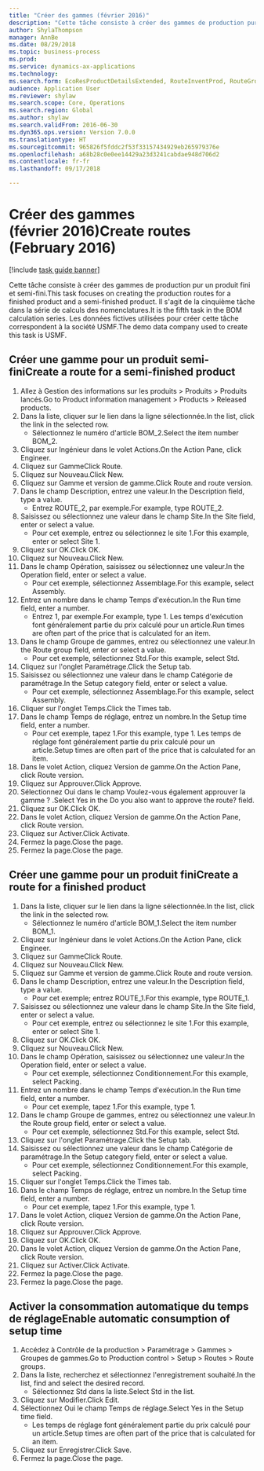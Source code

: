 ```yaml
--- 
title: "Créer des gammes (février 2016)"
description: "Cette tâche consiste à créer des gammes de production pur un produit fini et semi-fini."
author: ShylaThompson
manager: AnnBe
ms.date: 08/29/2018
ms.topic: business-process
ms.prod: 
ms.service: dynamics-ax-applications
ms.technology: 
ms.search.form: EcoResProductDetailsExtended, RouteInventProd, RouteGroup
audience: Application User
ms.reviewer: shylaw
ms.search.scope: Core, Operations
ms.search.region: Global
ms.author: shylaw
ms.search.validFrom: 2016-06-30
ms.dyn365.ops.version: Version 7.0.0
ms.translationtype: HT
ms.sourcegitcommit: 965826f5fddc2f53f33157434929eb265979376e
ms.openlocfilehash: a68b28c0e0ee14429a23d3241cabdae948d706d2
ms.contentlocale: fr-fr
ms.lasthandoff: 09/17/2018

---
```

# <a name="create-routes-february-2016"></a><span data-ttu-id="7f8e2-103">Créer des gammes (février 2016)</span><span class="sxs-lookup"><span data-stu-id="7f8e2-103">Create routes (February 2016)</span></span>

[!include [task guide banner](../../includes/task-guide-banner.md)]

<span data-ttu-id="7f8e2-104">Cette tâche consiste à créer des gammes de production pur un produit fini et semi-fini.</span><span class="sxs-lookup"><span data-stu-id="7f8e2-104">This task focuses on creating the production routes for a finished product and a semi-finished product.</span></span> <span data-ttu-id="7f8e2-105">Il s'agit de la cinquième tâche dans la série de calculs des nomenclatures.</span><span class="sxs-lookup"><span data-stu-id="7f8e2-105">It is the fifth task in the BOM calculation series.</span></span> <span data-ttu-id="7f8e2-106">Les données fictives utilisées pour créer cette tâche correspondent à la société USMF.</span><span class="sxs-lookup"><span data-stu-id="7f8e2-106">The demo data company used to create this task is USMF.</span></span>


## <a name="create-a-route-for-a-semi-finished-product"></a><span data-ttu-id="7f8e2-107">Créer une gamme pour un produit semi-fini</span><span class="sxs-lookup"><span data-stu-id="7f8e2-107">Create a route for a semi-finished product</span></span>
1. <span data-ttu-id="7f8e2-108">Allez à Gestion des informations sur les produits > Produits > Produits lancés.</span><span class="sxs-lookup"><span data-stu-id="7f8e2-108">Go to Product information management > Products > Released products.</span></span>
2. <span data-ttu-id="7f8e2-109">Dans la liste, cliquer sur le lien dans la ligne sélectionnée.</span><span class="sxs-lookup"><span data-stu-id="7f8e2-109">In the list, click the link in the selected row.</span></span>
    * <span data-ttu-id="7f8e2-110">Sélectionnez le numéro d'article BOM_2.</span><span class="sxs-lookup"><span data-stu-id="7f8e2-110">Select the item number BOM_2.</span></span>  
3. <span data-ttu-id="7f8e2-111">Cliquez sur Ingénieur dans le volet Actions.</span><span class="sxs-lookup"><span data-stu-id="7f8e2-111">On the Action Pane, click Engineer.</span></span>
4. <span data-ttu-id="7f8e2-112">Cliquez sur Gamme</span><span class="sxs-lookup"><span data-stu-id="7f8e2-112">Click Route.</span></span>
5. <span data-ttu-id="7f8e2-113">Cliquez sur Nouveau.</span><span class="sxs-lookup"><span data-stu-id="7f8e2-113">Click New.</span></span>
6. <span data-ttu-id="7f8e2-114">Cliquez sur Gamme et version de gamme.</span><span class="sxs-lookup"><span data-stu-id="7f8e2-114">Click Route and route version.</span></span>
7. <span data-ttu-id="7f8e2-115">Dans le champ Description, entrez une valeur.</span><span class="sxs-lookup"><span data-stu-id="7f8e2-115">In the Description field, type a value.</span></span>
    * <span data-ttu-id="7f8e2-116">Entrez ROUTE_2, par exemple.</span><span class="sxs-lookup"><span data-stu-id="7f8e2-116">For example, type ROUTE_2.</span></span>  
8. <span data-ttu-id="7f8e2-117">Saisissez ou sélectionnez une valeur dans le champ Site.</span><span class="sxs-lookup"><span data-stu-id="7f8e2-117">In the Site field, enter or select a value.</span></span>
    * <span data-ttu-id="7f8e2-118">Pour cet exemple, entrez ou sélectionnez le site 1.</span><span class="sxs-lookup"><span data-stu-id="7f8e2-118">For this example, enter or select Site 1.</span></span>  
9. <span data-ttu-id="7f8e2-119">Cliquez sur OK.</span><span class="sxs-lookup"><span data-stu-id="7f8e2-119">Click OK.</span></span>
10. <span data-ttu-id="7f8e2-120">Cliquez sur Nouveau.</span><span class="sxs-lookup"><span data-stu-id="7f8e2-120">Click New.</span></span>
11. <span data-ttu-id="7f8e2-121">Dans le champ Opération, saisissez ou sélectionnez une valeur.</span><span class="sxs-lookup"><span data-stu-id="7f8e2-121">In the Operation field, enter or select a value.</span></span>
    * <span data-ttu-id="7f8e2-122">Pour cet exemple, sélectionnez Assemblage.</span><span class="sxs-lookup"><span data-stu-id="7f8e2-122">For this example, select Assembly.</span></span>  
12. <span data-ttu-id="7f8e2-123">Entrez un nombre dans le champ Temps d'exécution.</span><span class="sxs-lookup"><span data-stu-id="7f8e2-123">In the Run time field, enter a number.</span></span>
    * <span data-ttu-id="7f8e2-124">Entrez 1, par exemple.</span><span class="sxs-lookup"><span data-stu-id="7f8e2-124">For example, type 1.</span></span> <span data-ttu-id="7f8e2-125">Les temps d'exécution font généralement partie du prix calculé pour un article.</span><span class="sxs-lookup"><span data-stu-id="7f8e2-125">Run times are often part of the price that is calculated for an item.</span></span>  
13. <span data-ttu-id="7f8e2-126">Dans le champ Groupe de gammes, entrez ou sélectionnez une valeur.</span><span class="sxs-lookup"><span data-stu-id="7f8e2-126">In the Route group field, enter or select a value.</span></span>
    * <span data-ttu-id="7f8e2-127">Pour cet exemple, sélectionnez Std.</span><span class="sxs-lookup"><span data-stu-id="7f8e2-127">For this example, select Std.</span></span>  
14. <span data-ttu-id="7f8e2-128">Cliquez sur l'onglet Paramétrage.</span><span class="sxs-lookup"><span data-stu-id="7f8e2-128">Click the Setup tab.</span></span>
15. <span data-ttu-id="7f8e2-129">Saisissez ou sélectionnez une valeur dans le champ Catégorie de paramétrage.</span><span class="sxs-lookup"><span data-stu-id="7f8e2-129">In the Setup category field, enter or select a value.</span></span>
    * <span data-ttu-id="7f8e2-130">Pour cet exemple, sélectionnez Assemblage.</span><span class="sxs-lookup"><span data-stu-id="7f8e2-130">For this example, select Assembly.</span></span>  
16. <span data-ttu-id="7f8e2-131">Cliquer sur l'onglet Temps.</span><span class="sxs-lookup"><span data-stu-id="7f8e2-131">Click the Times tab.</span></span>
17. <span data-ttu-id="7f8e2-132">Dans le champ Temps de réglage, entrez un nombre.</span><span class="sxs-lookup"><span data-stu-id="7f8e2-132">In the Setup time field, enter a number.</span></span>
    * <span data-ttu-id="7f8e2-133">Pour cet exemple, tapez 1.</span><span class="sxs-lookup"><span data-stu-id="7f8e2-133">For this example, type 1.</span></span> <span data-ttu-id="7f8e2-134">Les temps de réglage font généralement partie du prix calculé pour un article.</span><span class="sxs-lookup"><span data-stu-id="7f8e2-134">Setup times are often part of the price that is calculated for an item.</span></span>  
18. <span data-ttu-id="7f8e2-135">Dans le volet Action, cliquez Version de gamme.</span><span class="sxs-lookup"><span data-stu-id="7f8e2-135">On the Action Pane, click Route version.</span></span>
19. <span data-ttu-id="7f8e2-136">Cliquez sur Approuver.</span><span class="sxs-lookup"><span data-stu-id="7f8e2-136">Click Approve.</span></span>
20. <span data-ttu-id="7f8e2-137">Sélectionnez Oui dans le champ Voulez-vous également approuver la gamme ? .</span><span class="sxs-lookup"><span data-stu-id="7f8e2-137">Select Yes in the Do you also want to approve the route? field.</span></span>
21. <span data-ttu-id="7f8e2-138">Cliquez sur OK.</span><span class="sxs-lookup"><span data-stu-id="7f8e2-138">Click OK.</span></span>
22. <span data-ttu-id="7f8e2-139">Dans le volet Action, cliquez Version de gamme.</span><span class="sxs-lookup"><span data-stu-id="7f8e2-139">On the Action Pane, click Route version.</span></span>
23. <span data-ttu-id="7f8e2-140">Cliquez sur Activer.</span><span class="sxs-lookup"><span data-stu-id="7f8e2-140">Click Activate.</span></span>
24. <span data-ttu-id="7f8e2-141">Fermez la page.</span><span class="sxs-lookup"><span data-stu-id="7f8e2-141">Close the page.</span></span>
25. <span data-ttu-id="7f8e2-142">Fermez la page.</span><span class="sxs-lookup"><span data-stu-id="7f8e2-142">Close the page.</span></span>

## <a name="create-a-route-for-a-finished-product"></a><span data-ttu-id="7f8e2-143">Créer une gamme pour un produit fini</span><span class="sxs-lookup"><span data-stu-id="7f8e2-143">Create a route for a finished product</span></span>
1. <span data-ttu-id="7f8e2-144">Dans la liste, cliquer sur le lien dans la ligne sélectionnée.</span><span class="sxs-lookup"><span data-stu-id="7f8e2-144">In the list, click the link in the selected row.</span></span>
    * <span data-ttu-id="7f8e2-145">Sélectionnez le numéro d'article BOM_1.</span><span class="sxs-lookup"><span data-stu-id="7f8e2-145">Select the item number BOM_1.</span></span>  
2. <span data-ttu-id="7f8e2-146">Cliquez sur Ingénieur dans le volet Actions.</span><span class="sxs-lookup"><span data-stu-id="7f8e2-146">On the Action Pane, click Engineer.</span></span>
3. <span data-ttu-id="7f8e2-147">Cliquez sur Gamme</span><span class="sxs-lookup"><span data-stu-id="7f8e2-147">Click Route.</span></span>
4. <span data-ttu-id="7f8e2-148">Cliquez sur Nouveau.</span><span class="sxs-lookup"><span data-stu-id="7f8e2-148">Click New.</span></span>
5. <span data-ttu-id="7f8e2-149">Cliquez sur Gamme et version de gamme.</span><span class="sxs-lookup"><span data-stu-id="7f8e2-149">Click Route and route version.</span></span>
6. <span data-ttu-id="7f8e2-150">Dans le champ Description, entrez une valeur.</span><span class="sxs-lookup"><span data-stu-id="7f8e2-150">In the Description field, type a value.</span></span>
    * <span data-ttu-id="7f8e2-151">Pour cet exemple; entrez ROUTE_1.</span><span class="sxs-lookup"><span data-stu-id="7f8e2-151">For this example, type ROUTE_1.</span></span>  
7. <span data-ttu-id="7f8e2-152">Saisissez ou sélectionnez une valeur dans le champ Site.</span><span class="sxs-lookup"><span data-stu-id="7f8e2-152">In the Site field, enter or select a value.</span></span>
    * <span data-ttu-id="7f8e2-153">Pour cet exemple, entrez ou sélectionnez le site 1.</span><span class="sxs-lookup"><span data-stu-id="7f8e2-153">For this example, enter or select Site 1.</span></span>  
8. <span data-ttu-id="7f8e2-154">Cliquez sur OK.</span><span class="sxs-lookup"><span data-stu-id="7f8e2-154">Click OK.</span></span>
9. <span data-ttu-id="7f8e2-155">Cliquez sur Nouveau.</span><span class="sxs-lookup"><span data-stu-id="7f8e2-155">Click New.</span></span>
10. <span data-ttu-id="7f8e2-156">Dans le champ Opération, saisissez ou sélectionnez une valeur.</span><span class="sxs-lookup"><span data-stu-id="7f8e2-156">In the Operation field, enter or select a value.</span></span>
    * <span data-ttu-id="7f8e2-157">Pour cet exemple, sélectionnez Conditionnement.</span><span class="sxs-lookup"><span data-stu-id="7f8e2-157">For this example, select Packing.</span></span>  
11. <span data-ttu-id="7f8e2-158">Entrez un nombre dans le champ Temps d'exécution.</span><span class="sxs-lookup"><span data-stu-id="7f8e2-158">In the Run time field, enter a number.</span></span>
    * <span data-ttu-id="7f8e2-159">Pour cet exemple, tapez 1.</span><span class="sxs-lookup"><span data-stu-id="7f8e2-159">For this example, type 1.</span></span>  
12. <span data-ttu-id="7f8e2-160">Dans le champ Groupe de gammes, entrez ou sélectionnez une valeur.</span><span class="sxs-lookup"><span data-stu-id="7f8e2-160">In the Route group field, enter or select a value.</span></span>
    * <span data-ttu-id="7f8e2-161">Pour cet exemple, sélectionnez Std.</span><span class="sxs-lookup"><span data-stu-id="7f8e2-161">For this example, select Std.</span></span>  
13. <span data-ttu-id="7f8e2-162">Cliquez sur l'onglet Paramétrage.</span><span class="sxs-lookup"><span data-stu-id="7f8e2-162">Click the Setup tab.</span></span>
14. <span data-ttu-id="7f8e2-163">Saisissez ou sélectionnez une valeur dans le champ Catégorie de paramétrage.</span><span class="sxs-lookup"><span data-stu-id="7f8e2-163">In the Setup category field, enter or select a value.</span></span>
    * <span data-ttu-id="7f8e2-164">Pour cet exemple, sélectionnez Conditionnement.</span><span class="sxs-lookup"><span data-stu-id="7f8e2-164">For this example, select Packing.</span></span>  
15. <span data-ttu-id="7f8e2-165">Cliquer sur l'onglet Temps.</span><span class="sxs-lookup"><span data-stu-id="7f8e2-165">Click the Times tab.</span></span>
16. <span data-ttu-id="7f8e2-166">Dans le champ Temps de réglage, entrez un nombre.</span><span class="sxs-lookup"><span data-stu-id="7f8e2-166">In the Setup time field, enter a number.</span></span>
    * <span data-ttu-id="7f8e2-167">Pour cet exemple, tapez 1.</span><span class="sxs-lookup"><span data-stu-id="7f8e2-167">For this example, type 1.</span></span>  
17. <span data-ttu-id="7f8e2-168">Dans le volet Action, cliquez Version de gamme.</span><span class="sxs-lookup"><span data-stu-id="7f8e2-168">On the Action Pane, click Route version.</span></span>
18. <span data-ttu-id="7f8e2-169">Cliquez sur Approuver.</span><span class="sxs-lookup"><span data-stu-id="7f8e2-169">Click Approve.</span></span>
19. <span data-ttu-id="7f8e2-170">Cliquez sur OK.</span><span class="sxs-lookup"><span data-stu-id="7f8e2-170">Click OK.</span></span>
20. <span data-ttu-id="7f8e2-171">Dans le volet Action, cliquez Version de gamme.</span><span class="sxs-lookup"><span data-stu-id="7f8e2-171">On the Action Pane, click Route version.</span></span>
21. <span data-ttu-id="7f8e2-172">Cliquez sur Activer.</span><span class="sxs-lookup"><span data-stu-id="7f8e2-172">Click Activate.</span></span>
22. <span data-ttu-id="7f8e2-173">Fermez la page.</span><span class="sxs-lookup"><span data-stu-id="7f8e2-173">Close the page.</span></span>
23. <span data-ttu-id="7f8e2-174">Fermez la page.</span><span class="sxs-lookup"><span data-stu-id="7f8e2-174">Close the page.</span></span>

## <a name="enable-automatic-consumption-of-setup-time"></a><span data-ttu-id="7f8e2-175">Activer la consommation automatique du temps de réglage</span><span class="sxs-lookup"><span data-stu-id="7f8e2-175">Enable automatic consumption of setup time</span></span>
1. <span data-ttu-id="7f8e2-176">Accédez à Contrôle de la production > Paramétrage > Gammes > Groupes de gammes.</span><span class="sxs-lookup"><span data-stu-id="7f8e2-176">Go to Production control > Setup > Routes > Route groups.</span></span>
2. <span data-ttu-id="7f8e2-177">Dans la liste, recherchez et sélectionnez l'enregistrement souhaité.</span><span class="sxs-lookup"><span data-stu-id="7f8e2-177">In the list, find and select the desired record.</span></span>
    * <span data-ttu-id="7f8e2-178">Sélectionnez Std dans la liste.</span><span class="sxs-lookup"><span data-stu-id="7f8e2-178">Select Std in the list.</span></span>  
3. <span data-ttu-id="7f8e2-179">Cliquez sur Modifier.</span><span class="sxs-lookup"><span data-stu-id="7f8e2-179">Click Edit.</span></span>
4. <span data-ttu-id="7f8e2-180">Sélectionnez Oui le champ Temps de réglage.</span><span class="sxs-lookup"><span data-stu-id="7f8e2-180">Select Yes in the Setup time field.</span></span>
    * <span data-ttu-id="7f8e2-181">Les temps de réglage font généralement partie du prix calculé pour un article.</span><span class="sxs-lookup"><span data-stu-id="7f8e2-181">Setup times are often part of the price that is calculated for an item.</span></span>  
5. <span data-ttu-id="7f8e2-182">Cliquez sur Enregistrer.</span><span class="sxs-lookup"><span data-stu-id="7f8e2-182">Click Save.</span></span>
6. <span data-ttu-id="7f8e2-183">Fermez la page.</span><span class="sxs-lookup"><span data-stu-id="7f8e2-183">Close the page.</span></span>



